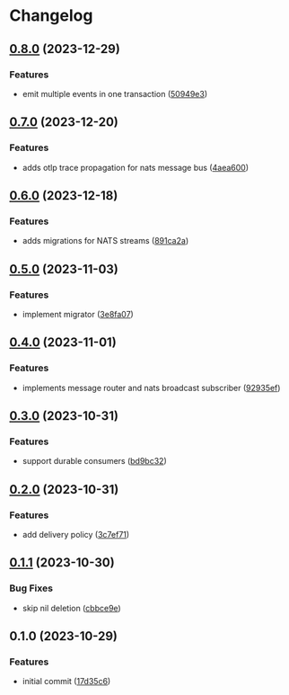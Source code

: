 # Changelog

## [0.8.0](https://github.com/vectrum-io/strongforce/compare/v0.7.0...v0.8.0) (2023-12-29)


### Features

* emit multiple events in one transaction ([50949e3](https://github.com/vectrum-io/strongforce/commit/50949e37a1e469860b6aac94ed44dc7f9c437e87))

## [0.7.0](https://github.com/vectrum-io/strongforce/compare/v0.6.0...v0.7.0) (2023-12-20)


### Features

* adds otlp trace propagation for nats message bus ([4aea600](https://github.com/vectrum-io/strongforce/commit/4aea600bcf4d18933456c8608527785699d4dd07))

## [0.6.0](https://github.com/vectrum-io/strongforce/compare/v0.5.0...v0.6.0) (2023-12-18)


### Features

* adds migrations for NATS streams ([891ca2a](https://github.com/vectrum-io/strongforce/commit/891ca2aedd95c78bf27f55bbee975958ad410098))

## [0.5.0](https://github.com/vectrum-io/strongforce/compare/v0.4.0...v0.5.0) (2023-11-03)


### Features

* implement migrator ([3e8fa07](https://github.com/vectrum-io/strongforce/commit/3e8fa07d1cc2678f454ec7b0f4525e1f92915c0b))

## [0.4.0](https://github.com/vectrum-io/strongforce/compare/v0.3.0...v0.4.0) (2023-11-01)


### Features

* implements message router and nats broadcast subscriber ([92935ef](https://github.com/vectrum-io/strongforce/commit/92935ef2689ee24ff0a238de711ca157a93e345e))

## [0.3.0](https://github.com/vectrum-io/strongforce/compare/v0.2.0...v0.3.0) (2023-10-31)


### Features

* support durable consumers ([bd9bc32](https://github.com/vectrum-io/strongforce/commit/bd9bc3227bb0947cf941ddbeb3b704a653cddfd3))

## [0.2.0](https://github.com/vectrum-io/strongforce/compare/v0.1.1...v0.2.0) (2023-10-31)


### Features

* add delivery policy ([3c7ef71](https://github.com/vectrum-io/strongforce/commit/3c7ef718a1e1755d6a89581e0890ce62de988371))

## [0.1.1](https://github.com/vectrum-io/strongforce/compare/v0.1.0...v0.1.1) (2023-10-30)


### Bug Fixes

* skip nil deletion ([cbbce9e](https://github.com/vectrum-io/strongforce/commit/cbbce9e3c9c3c8387a3b68f74cc8e8f2df6ef0b6))

## 0.1.0 (2023-10-29)


### Features

* initial commit ([17d35c6](https://github.com/vectrum-io/strongforce/commit/17d35c6381965edb4fc720308334401b25b08c2d))

